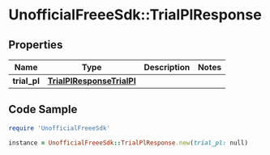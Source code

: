 # UnofficialFreeeSdk::TrialPlResponse

## Properties

Name | Type | Description | Notes
------------ | ------------- | ------------- | -------------
**trial_pl** | [**TrialPlResponseTrialPl**](TrialPlResponseTrialPl.md) |  | 

## Code Sample

```ruby
require 'UnofficialFreeeSdk'

instance = UnofficialFreeeSdk::TrialPlResponse.new(trial_pl: null)
```


